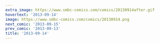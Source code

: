 ```yaml
---
extra_image: https://www.smbc-comics.com/comics/20130914after.gif
hovertext: '2013-09-14'
image: https://www.smbc-comics.com/comics/20130914.png
next_comic: '2013-09-15'
prev_comic: '2013-09-13'
title: '2013-09-14'
---
```


